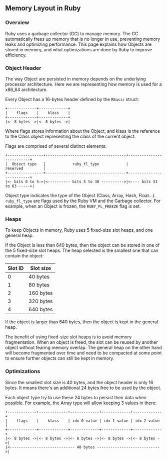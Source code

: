 ## Memory Layout in Ruby

### Overview
Ruby uses a garbage collector (GC) to manage memory. The GC automatically frees up memory that is no longer in use, preventing memory leaks and optimizing performance.
This page explains how Objects are stored in memory, and what optimizations are done by Ruby to improve efficiency.

### Object Header
The way Object are persisted in memory depends on the underlying processor architecture.
Here we are representing how memory is used for a x86_64 architecture.

Every Object has a 16-bytes header defined by the `RBasic` struct:

```
+-------------+-------------+
|    flags    |    klass    |
+-------------+-------------+
|<- 8 bytes ->|<- 8 bytes ->|
```

Where flags stores information about the Object, and klass is the reference to the Class object representing the class of the current object.

Flags are comprised of several distinct elements:
```
+----------------+------------------------------------+--------------------------+
|  Object type   |            ruby_fl_type            |         reserved         |
+----------------+------------------------------------+--------------------------+
|<- bits 0 to 5->|<---------- bits 5 to 30 ---------->|<---- bits 31 to 63 ----->|
```

Object type indicates the type of the Object (Class, Array, Hash, Float...).
`ruby_fl_type` are flags used by the Ruby VM and the Garbage collector. For example, when an Object is frozen, the `RUBY_FL_FREEZE` flag is set.

### Heaps

To keep Objects in memory, Ruby uses 5 fixed-size slot heaps, and one general heap.

If the Object is less than 640 bytes, then the object can be stored in one of the 5 fixed-size slot heaps.
The heap selected is the smallest one that can contain the object:

| Slot ID |  Slot size |
| -- | -- |
| 0 | 40 bytes |
| 1 | 80 bytes |
| 2 | 160 bytes |
| 3 | 320 bytes |
| 4 | 640 bytes |

If the object is larger than 640 bytes, then the object is kept in the general heap.

The benefit of using fixed-size slot heaps is to avoid memory fragmentation. When an object is freed, the slot can be reused by another object without fearing memory overlap.
The general heap on the other hand will become fragmented over time and need to be compacted at some point to ensure further objects can still be kept in memory.

### Optimizations
Since the smallest slot size is 40 bytes, and the object header is only 16 bytes. It means there's an additional 24 bytes free to be used by the object.

Each object type try to use these 24 bytes to persist their data when possible.
For example, the Array type will allow keeping 3 values in there:
```
+-------------+-------------+-------------+-------------+-------------+
|    flags    |    klass    | idx 0 value | idx 1 value | idx 2 value |
+-------------+-------------+-------------+-------------+-------------+
|<- 8 bytes ->|<- 8 bytes ->|<- 8 bytes ->|<- 8 bytes ->|<- 8 bytes ->|
|<----------------------------- 40 bytes ---------------------------->|
```


